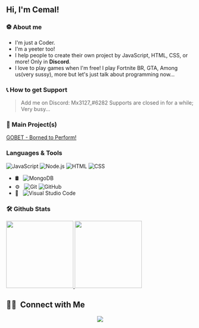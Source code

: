 ## Hi, I'm Cemal!
### ⚽ About me
* I'm just a Coder.
* I'm a yeeter too!
* I help people to create their own project by JavaScript, HTML, CSS, or more! Only in **Discord**.
* I love to play games when I'm free! I play Fortnite BR, GTA, Among us(very sussy), more but let's just talk about programming now...

### 📞 How to get Support
> Add me on Discord: Mx3127_#6282
> Supports are closed in for a while; Very busy...

### 🔋 Main Project(s)
[GOBET - Borned to Perform!](https://discord.com/login)

### Languages & Tools
  ![JavaScript](https://img.shields.io/badge/-JavaScript-333333?style=flat&logo=javascript)
  ![Node.js](https://img.shields.io/badge/-Node.js-333333?style=flat&logo=node.js)
  ![HTML](https://img.shields.io/badge/-HTML-333333?style=flat&logo=HTML5)
  ![CSS](https://img.shields.io/badge/-CSS-333333?style=flat&logo=CSS3&logoColor=1572B6)
- 🛢 &nbsp;
  ![MongoDB](https://img.shields.io/badge/-MongoDB-333333?style=flat&logo=mongodb)
- ⚙️ &nbsp;
  ![Git](https://img.shields.io/badge/-Git-333333?style=flat&logo=git)
  ![GitHub](https://img.shields.io/badge/-GitHub-333333?style=flat&logo=github)
- 🔧 &nbsp;
  ![Visual Studio Code](https://img.shields.io/badge/-Visual%20Studio%20Code-333333?style=flat&logo=visual-studio-code&logoColor=007ACC)
  
 ### 🛠 Github Stats 
 <p>
<a href="https://github.com/Mx3127">
  <img height="180em" src="https://github-readme-stats.vercel.app/api?username=Mx3127&show_icons=true&theme=radical" />
  <img height="180em" src="https://github-readme-stats-eight-theta.vercel.app/api/top-langs/?username=Mx3127&theme=radical&layout=compact&exclude_lang=java+r" />
</a>
</p>

##  🤝🏻 &nbsp;Connect with Me

<p align="center">
<a href="mailto:ggohomies@gmail.com"><img src="https://img.shields.io/badge/-Mx3127's Mail-D14836?style=flat-square&logo=Gmail&logoColor=white"/></a>

